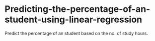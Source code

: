 # Predicting-the-percentage-of-an-student-using-linear-regression
Predict the percentage of an student based on the no. of study hours.
